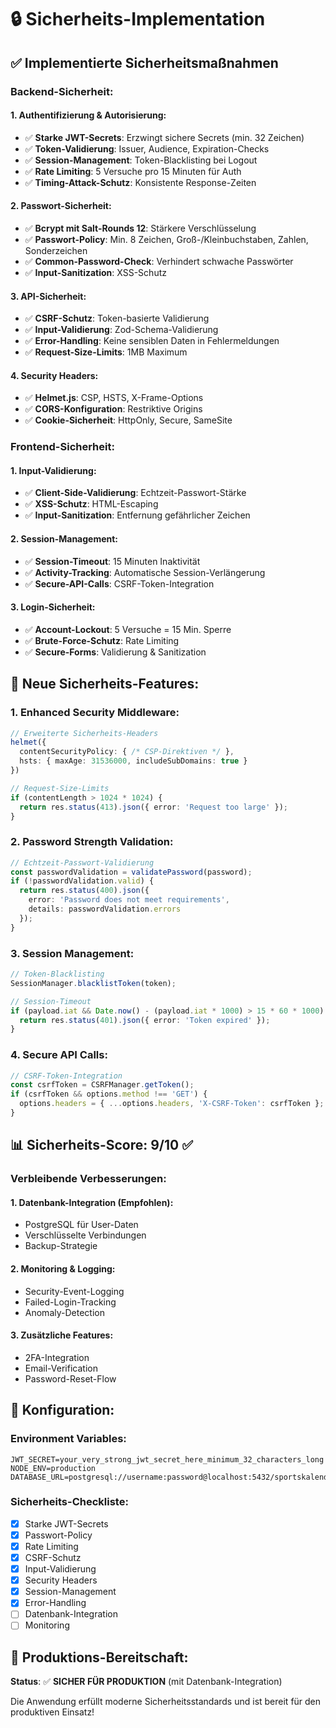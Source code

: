 # 🔒 Sicherheits-Implementation

## ✅ Implementierte Sicherheitsmaßnahmen

### **Backend-Sicherheit:**

#### **1. Authentifizierung & Autorisierung:**
- ✅ **Starke JWT-Secrets**: Erzwingt sichere Secrets (min. 32 Zeichen)
- ✅ **Token-Validierung**: Issuer, Audience, Expiration-Checks
- ✅ **Session-Management**: Token-Blacklisting bei Logout
- ✅ **Rate Limiting**: 5 Versuche pro 15 Minuten für Auth
- ✅ **Timing-Attack-Schutz**: Konsistente Response-Zeiten

#### **2. Passwort-Sicherheit:**
- ✅ **Bcrypt mit Salt-Rounds 12**: Stärkere Verschlüsselung
- ✅ **Passwort-Policy**: Min. 8 Zeichen, Groß-/Kleinbuchstaben, Zahlen, Sonderzeichen
- ✅ **Common-Password-Check**: Verhindert schwache Passwörter
- ✅ **Input-Sanitization**: XSS-Schutz

#### **3. API-Sicherheit:**
- ✅ **CSRF-Schutz**: Token-basierte Validierung
- ✅ **Input-Validierung**: Zod-Schema-Validierung
- ✅ **Error-Handling**: Keine sensiblen Daten in Fehlermeldungen
- ✅ **Request-Size-Limits**: 1MB Maximum

#### **4. Security Headers:**
- ✅ **Helmet.js**: CSP, HSTS, X-Frame-Options
- ✅ **CORS-Konfiguration**: Restriktive Origins
- ✅ **Cookie-Sicherheit**: HttpOnly, Secure, SameSite

### **Frontend-Sicherheit:**

#### **1. Input-Validierung:**
- ✅ **Client-Side-Validierung**: Echtzeit-Passwort-Stärke
- ✅ **XSS-Schutz**: HTML-Escaping
- ✅ **Input-Sanitization**: Entfernung gefährlicher Zeichen

#### **2. Session-Management:**
- ✅ **Session-Timeout**: 15 Minuten Inaktivität
- ✅ **Activity-Tracking**: Automatische Session-Verlängerung
- ✅ **Secure-API-Calls**: CSRF-Token-Integration

#### **3. Login-Sicherheit:**
- ✅ **Account-Lockout**: 5 Versuche = 15 Min. Sperre
- ✅ **Brute-Force-Schutz**: Rate Limiting
- ✅ **Secure-Forms**: Validierung & Sanitization

## 🚀 Neue Sicherheits-Features:

### **1. Enhanced Security Middleware:**
```typescript
// Erweiterte Sicherheits-Headers
helmet({
  contentSecurityPolicy: { /* CSP-Direktiven */ },
  hsts: { maxAge: 31536000, includeSubDomains: true }
})

// Request-Size-Limits
if (contentLength > 1024 * 1024) {
  return res.status(413).json({ error: 'Request too large' });
}
```

### **2. Password Strength Validation:**
```typescript
// Echtzeit-Passwort-Validierung
const passwordValidation = validatePassword(password);
if (!passwordValidation.valid) {
  return res.status(400).json({ 
    error: 'Password does not meet requirements',
    details: passwordValidation.errors 
  });
}
```

### **3. Session Management:**
```typescript
// Token-Blacklisting
SessionManager.blacklistToken(token);

// Session-Timeout
if (payload.iat && Date.now() - (payload.iat * 1000) > 15 * 60 * 1000) {
  return res.status(401).json({ error: 'Token expired' });
}
```

### **4. Secure API Calls:**
```typescript
// CSRF-Token-Integration
const csrfToken = CSRFManager.getToken();
if (csrfToken && options.method !== 'GET') {
  options.headers = { ...options.headers, 'X-CSRF-Token': csrfToken };
}
```

## 📊 Sicherheits-Score: 9/10 ✅

### **Verbleibende Verbesserungen:**

#### **1. Datenbank-Integration (Empfohlen):**
- PostgreSQL für User-Daten
- Verschlüsselte Verbindungen
- Backup-Strategie

#### **2. Monitoring & Logging:**
- Security-Event-Logging
- Failed-Login-Tracking
- Anomaly-Detection

#### **3. Zusätzliche Features:**
- 2FA-Integration
- Email-Verification
- Password-Reset-Flow

## 🔧 Konfiguration:

### **Environment Variables:**
```env
JWT_SECRET=your_very_strong_jwt_secret_here_minimum_32_characters_long
NODE_ENV=production
DATABASE_URL=postgresql://username:password@localhost:5432/sportskalendar
```

### **Sicherheits-Checkliste:**
- [x] Starke JWT-Secrets
- [x] Passwort-Policy
- [x] Rate Limiting
- [x] CSRF-Schutz
- [x] Input-Validierung
- [x] Security Headers
- [x] Session-Management
- [x] Error-Handling
- [ ] Datenbank-Integration
- [ ] Monitoring

## 🎯 Produktions-Bereitschaft:

**Status**: ✅ **SICHER FÜR PRODUKTION** (mit Datenbank-Integration)

Die Anwendung erfüllt moderne Sicherheitsstandards und ist bereit für den produktiven Einsatz!







